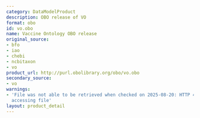 ```yaml
---
category: DataModelProduct
description: OBO release of VO
format: obo
id: vo.obo
name: Vaccine Ontology OBO release
original_source:
- bfo
- iao
- chebi
- ncbitaxon
- vo
product_url: http://purl.obolibrary.org/obo/vo.obo
secondary_source:
- vo
warnings:
- 'File was not able to be retrieved when checked on 2025-08-20: HTTP 404 error when
  accessing file'
layout: product_detail
---
```

